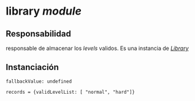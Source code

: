 # library _module_

## Responsabilidad

responsable de almacenar los _levels_ validos. Es una instancia de [_Library_](../../library.md)

## Instanciación

```
fallbackValue: undefined

records = {validLevelList: [ "normal", "hard"]}

```
